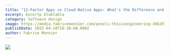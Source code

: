 ```yaml
---
title: "12-Factor Apps vs Cloud-Native Apps: What's the Difference and Why It Matters"
excerpt: Excertp blablabla
category: Software design
image: https://media.fabricemonnier.com/pexels-thisisengineering-3861972.jpg
publishDate: 2025-04-18T16:38:00.000Z
author: Fabrice Monnier
---
```

![](https://media.fabricemonnier.com/pexels-thisisengineering-3861972.jpg)
